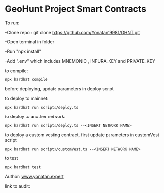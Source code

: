 # GeoHunt Project Smart Contracts

To run:

-Clone repo : git clone https://github.com/Yonatan19981/GHNT.git

-Open terminal in folder

-Run "npx install"

-Add ".env" which includes MNEMONIC , INFURA_KEY and PRIVATE_KEY

to compile:
```shell
npx hardhat compile
```

before deploying, update parameters in deploy script

to deploy to mainnet:

```shell
npx hardhat run scripts/deploy.ts
```

to deploy to another network:

```shell
npx hardhat run scripts/deploy.ts --<INSERT NETWORK NAME>
```

to deploy a custom vesting contract, first update parameters in customVest script

```shell
npx hardhat run scripts/customVest.ts --<INSERT NETWORK NAME>
```


to test

```shell
npx hardhat test
```


Author: www.yonatan.expert

link to audit:
